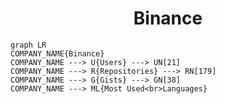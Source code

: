 <h1 align="center">Binance</h1>

```mermaid
graph LR
COMPANY_NAME{Binance}
COMPANY_NAME ---> U{Users} ---> UN[21]
COMPANY_NAME ---> R{Repositories} ---> RN[179]
COMPANY_NAME ---> G{Gists} ---> GN[38]
COMPANY_NAME ---> ML{Most Used<br>Languages}
```
